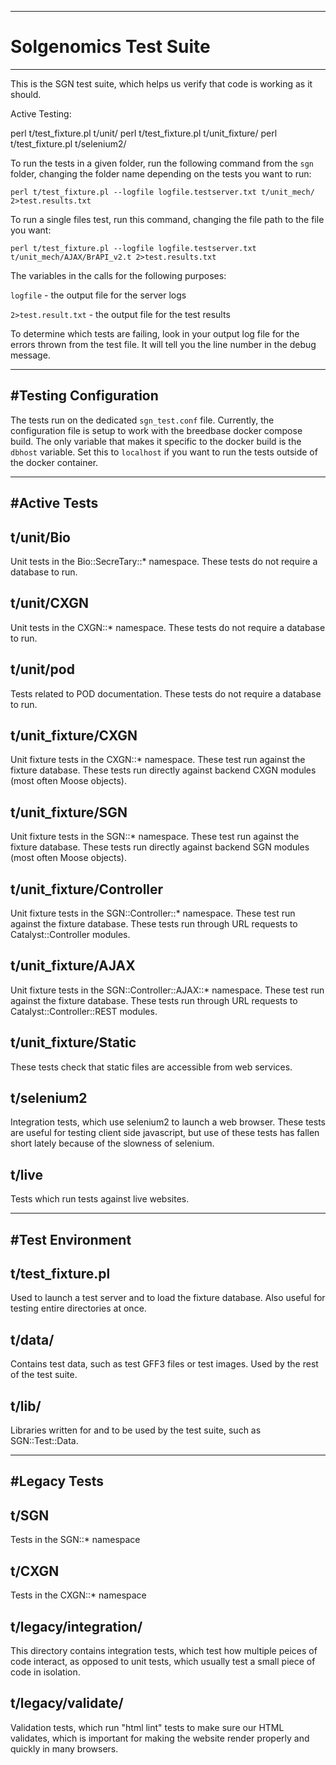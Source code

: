 -----------------------------------------------------------------------------
# Solgenomics Test Suite
-----------------------------------------------------------------------------

This is the SGN test suite, which helps us verify that code is working as it should.

Active Testing:

perl t/test_fixture.pl t/unit/
perl t/test_fixture.pl t/unit_fixture/
perl t/test_fixture.pl t/selenium2/

To run the tests in a given folder, run the following command from the `sgn` folder, changing the folder name depending on the tests you want to run:

```$xslt
perl t/test_fixture.pl --logfile logfile.testserver.txt t/unit_mech/ 2>test.results.txt
```

To run a single files test, run this command, changing the file path to the file you want:

```$xslt
perl t/test_fixture.pl --logfile logfile.testserver.txt t/unit_mech/AJAX/BrAPI_v2.t 2>test.results.txt
```

The variables in the calls for the following purposes:

`logfile` - the output file for the server logs

`2>test.result.txt` - the output file for the test results

To determine which tests are failing, look in your output log file for the errors thrown from the test file. It will tell you the line number in the debug message. 

-----------------------------------------------------------------------------
#Testing Configuration
-----------------------------------------------------------------------------

The tests run on the dedicated `sgn_test.conf` file. Currently, the configuration file is
setup to work with the breedbase docker compose build. The only variable that makes it
specific to the docker build is the `dbhost` variable. Set this to `localhost` if you
want to run the tests outside of the docker container. 

-----------------------------------------------------------------------------
#Active Tests
-----------------------------------------------------------------------------

## t/unit/Bio

Unit tests in the Bio::SecreTary::* namespace. These tests do not require a database to run.

## t/unit/CXGN

Unit tests in the CXGN::* namespace. These tests do not require a database to run.

## t/unit/pod

Tests related to POD documentation. These tests do not require a database to run.

## t/unit_fixture/CXGN

Unit fixture tests in the CXGN::* namespace. These test run against the fixture database.
These tests run directly against backend CXGN modules (most often Moose objects).

## t/unit_fixture/SGN

Unit fixture tests in the SGN::* namespace. These test run against the fixture database.
These tests run directly against backend SGN modules (most often Moose objects).

## t/unit_fixture/Controller

Unit fixture tests in the SGN::Controller::* namespace. These test run against the fixture database.
These tests run through URL requests to Catalyst::Controller modules.

## t/unit_fixture/AJAX

Unit fixture tests in the SGN::Controller::AJAX::* namespace. These test run against the fixture database.
These tests run through URL requests to Catalyst::Controller::REST modules.

## t/unit_fixture/Static

These tests check that static files are accessible from web services.

## t/selenium2

Integration tests, which use selenium2 to launch a web browser.
These tests are useful for testing client side javascript, but use of these tests has fallen short lately because of the slowness of selenium.

## t/live

Tests which run tests against live websites.



-----------------------------------------------------------------------------
#Test Environment
-----------------------------------------------------------------------------

## t/test_fixture.pl

Used to launch a test server and to load the fixture database. Also useful for testing entire directories at once.

## t/data/

Contains test data, such as test GFF3 files or test images. Used by the rest of the test suite.

## t/lib/

Libraries written for and to be used by the test suite, such as SGN::Test::Data.



-----------------------------------------------------------------------------
#Legacy Tests
-----------------------------------------------------------------------------

## t/SGN

Tests in the SGN::* namespace

## t/CXGN

Tests in the CXGN::* namespace

## t/legacy/integration/

This directory contains integration tests, which test how multiple peices of code interact,
as opposed to unit tests, which usually test a small piece of code in isolation.


## t/legacy/validate/

Validation tests, which run "html lint" tests to make sure our HTML validates, which is important
for making the website render properly and quickly in many browsers.
